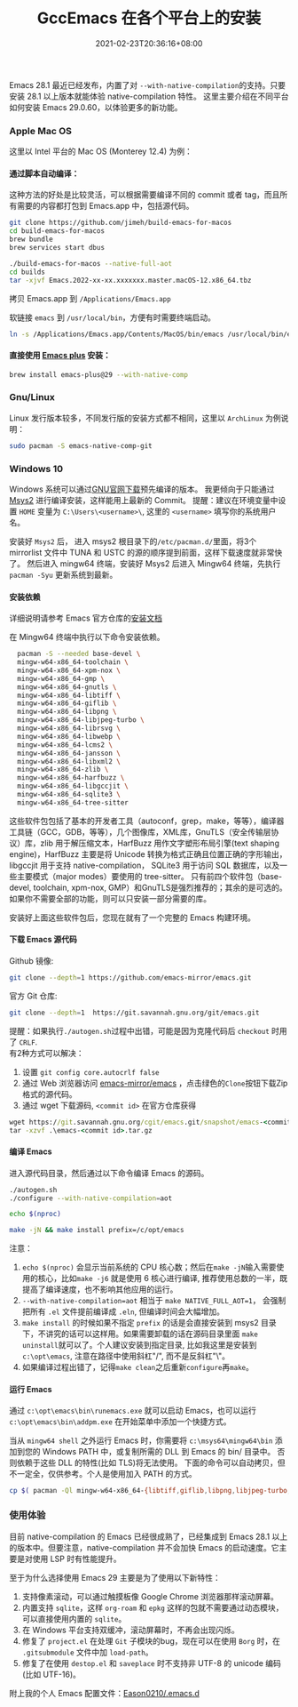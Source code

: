﻿---
layout: post
title: GccEmacs 在各个平台上的安装
date: 2021-02-23T20:36:16+08:00
tags: [Emacs, GccEmacs, Native-comp]
categories: [Develop Tools]
---
 Emacs 28.1 最近已经发布，内置了对 `--with-native-compilation`的支持。只要安装 28.1 以上版本就能体验 native-compilation 特性。
 这里主要介绍在不同平台如何安装 Emacs 29.0.60，以体验更多的新功能。

### Apple Mac OS
这里以 Intel 平台的 Mac OS (Monterey 12.4) 为例：

#### 通过脚本自动编译：
这种方法的好处是比较灵活，可以根据需要编译不同的 commit 或者 tag，而且所有需要的内容都打包到 Emacs.app 中，包括源代码。
```bash
git clone https://github.com/jimeh/build-emacs-for-macos
cd build-emacs-for-macos
brew bundle
brew services start dbus

./build-emacs-for-macos --native-full-aot
cd builds
tar -xjvf Emacs.2022-xx-xx.xxxxxxx.master.macOS-12.x86_64.tbz
```
拷贝 Emacs.app 到 `/Applications/Emacs.app`

软链接 `emacs` 到 `/usr/local/bin`，方便有时需要终端启动。
```bash
ln -s /Applications/Emacs.app/Contents/MacOS/bin/emacs /usr/local/bin/emacs
```
#### 直接使用 [Emacs plus](https://github.com/d12frosted/homebrew-emacs-plus) 安装：

``` bash
brew install emacs-plus@29 --with-native-comp
```
### Gnu/Linux
Linux 发行版本较多，不同发行版的安装方式都不相同，这里以 `ArchLinux` 为例说明：
``` bash
sudo pacman -S emacs-native-comp-git
```

### Windows 10
Windows 系统可以通过[GNU官网下载](https://alpha.gnu.org/gnu/emacs/pretest/windows/emacs-29/)预先编译的版本。
我更倾向于只能通过 [Msys2](https://www.msys2.org/) 进行编译安装，这样能用上最新的 Commit。
提醒：建议在环境变量中设置 `HOME` 变量为 `C:\Users\<username>\`, 这里的 `<username>` 填写你的系统用户名。

安装好 `Msys2` 后， 进入 msys2 根目录下的`/etc/pacman.d/`里面，将3个 mirrorlist 文件中 TUNA 和 USTC 的源的顺序提到前面，这样下载速度就非常快了。
然后进入 mingw64 终端，安装好 Msys2 后进入 Mingw64 终端，先执行 `pacman -Syu` 更新系统到最新。

#### 安装依赖
详细说明请参考 Emacs 官方仓库的[安装文档](https://git.savannah.gnu.org/cgit/emacs.git/tree/nt/INSTALL.W64)

在 Mingw64 终端中执行以下命令安装依赖。

```bash
  pacman -S --needed base-devel \
  mingw-w64-x86_64-toolchain \
  mingw-w64-x86_64-xpm-nox \
  mingw-w64-x86_64-gmp \
  mingw-w64-x86_64-gnutls \
  mingw-w64-x86_64-libtiff \
  mingw-w64-x86_64-giflib \
  mingw-w64-x86_64-libpng \
  mingw-w64-x86_64-libjpeg-turbo \
  mingw-w64-x86_64-librsvg \
  mingw-w64-x86_64-libwebp \
  mingw-w64-x86_64-lcms2 \
  mingw-w64-x86_64-jansson \
  mingw-w64-x86_64-libxml2 \
  mingw-w64-x86_64-zlib \
  mingw-w64-x86_64-harfbuzz \
  mingw-w64-x86_64-libgccjit \
  mingw-w64-x86_64-sqlite3 \
  mingw-w64-x86_64-tree-sitter
```

这些软件包包括了基本的开发者工具（autoconf，grep，make，等等），编译器工具链（GCC，GDB，等等），几个图像库，XML库，GnuTLS（安全传输层协议）库，zlib 用于解压缩文本，HarfBuzz 用作文字塑形布局引擎(text shaping engine)，HarfBuzz 主要是将 Unicode 转换为格式正确且位置正确的字形输出， libgccjit 用于支持 native-compilation， SQLite3 用于访问 SQL 数据库，以及一些主要模式（major modes）要使用的 tree-sitter。 只有前四个软件包（base-devel, toolchain, xpm-nox, GMP）和GnuTLS是强烈推荐的；其余的是可选的。 如果你不需要全部的功能，则可以只安装一部分需要的库。

安装好上面这些软件包后，您现在就有了一个完整的 Emacs 构建环境。

#### 下载 Emacs 源代码
Github 镜像:
```bash
git clone --depth=1 https://github.com/emacs-mirror/emacs.git
```
官方 Git 仓库:
```bash
git clone --depth=1  https://git.savannah.gnu.org/git/emacs.git
```
提醒：如果执行`./autogen.sh`过程中出错，可能是因为克隆代码后 `checkout` 时用了 `CRLF`.  
有2种方式可以解决：
1. 设置 `git config core.autocrlf false`
2. 通过 Web 浏览器访问 [emacs-mirror/emacs](https://github.com/emacs-mirror/emacs.git) ，点击绿色的`Clone`按钮下载Zip格式的源代码。
3. 通过 wget 下载源码, `<commit id>` 在官方仓库获得
```bat
wget https://git.savannah.gnu.org/cgit/emacs.git/snapshot/emacs-<commit id>.tar.gz
tar -xzvf .\emacs-<commit id>.tar.gz

```
#### 编译 Emacs
进入源代码目录，然后通过以下命令编译 Emacs 的源码。

```bash
./autogen.sh
./configure --with-native-compilation=aot

echo $(nproc)

make -jN && make install prefix=/c/opt/emacs
```
注意：

1. `echo $(nproc)` 会显示当前系统的 CPU 核心数；然后在`make -jN`输入需要使用的核心，比如`make -j6` 就是使用 6 核心进行编译, 推荐使用总数的一半，既提高了编译速度，也不影响其他应用的运行。
2. `--with-native-compilation=aot` 相当于 `make NATIVE_FULL_AOT=1`， 会强制把所有 `.el` 文件提前编译成 `.eln`, 但编译时间会大幅增加。
3. `make install` 的时候如果不指定 `prefix` 的话是会直接安装到 msys2 目录下，不讲究的话可以这样用。如果需要卸载的话在源码目录里面 `make uninstall`就可以了。个人建议安装到指定目录, 比如我这里是安装到 `c:\opt\emacs`, 注意在路径中使用斜杠"/", 而不是反斜杠"\\"。
3. 如果编译过程出错了，记得`make clean`之后重新`configure`再`make`。

#### 运行 Emacs
通过 `c:\opt\emacs\bin\runemacs.exe` 就可以启动 Emacs，也可以运行 `c:\opt\emacs\bin\addpm.exe` 在开始菜单中添加一个快捷方式。

当从 `mingw64 shell` 之外运行 Emacs 时，你需要将 `c:\msys64\mingw64\bin` 添加到您的 Windows PATH 中，或复制所需的 DLL 到 Emacs 的 bin/ 目录中。 否则依赖于这些 DLL 的特性(比如 TLS)将无法使用。
下面的命令可以自动拷贝，但不一定全，仅供参考。个人是使用加入 PATH 的方式。
```bash
cp $( pacman -Ql mingw-w64-x86_64-{libtiff,giflib,libpng,libjpeg-turbo,librsvg,libxml2,gnutls} | grep bin/.*\.dll$ | awk '{print $2}' ) /c/opt/emacs/bin
```
### 使用体验
目前 native-compilation 的 Emacs 已经很成熟了，已经集成到 Emacs 28.1 以上的版本中。但要注意，native-compilation 并不会加快 Emacs 的启动速度。它主要是对使用 LSP 时有性能提升。

至于为什么选择使用 Emacs 29 主要是为了使用以下新特性：

1. 支持像素滚动，可以通过触摸板像 Google Chrome 浏览器那样滚动屏幕。
2. 内置支持 `sqlite`，这样 `org-roam` 和 `epkg` 这样的包就不需要通过动态模块，可以直接使用内置的 `sqlite`。
3. 在 Windows 平台支持双缓冲，滚动屏幕时，不再会出现闪烁。
4. 修复了 `project.el` 在处理 `Git` 子模块的bug，现在可以在使用 `Borg` 时，在 `.gitsubmodule` 文件中加 `load-path`。
5. 修复了在使用 `destop.el` 和 `saveplace` 时不支持非 UTF-8 的 unicode 编码(比如 UTF-16)。

附上我的个人 Emacs 配置文件：[Eason0210/.emacs.d](https://github.com/Eason0210/.emacs.d)
